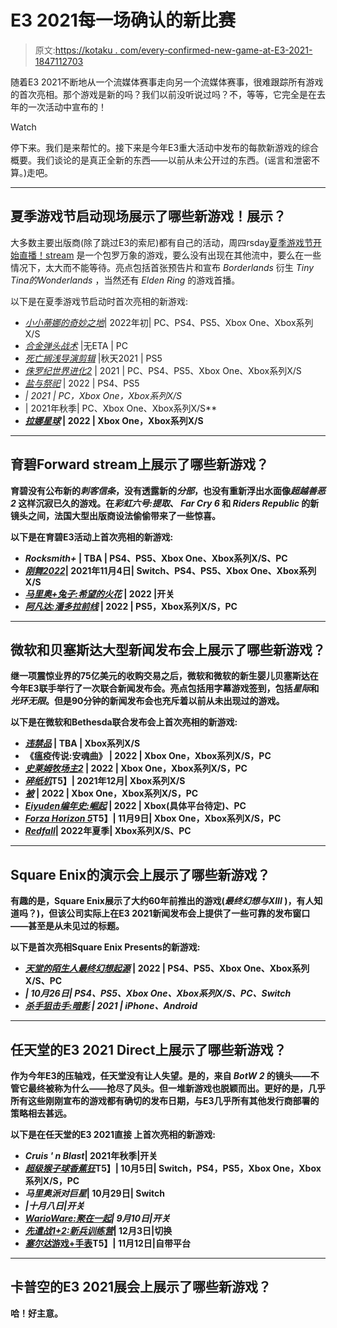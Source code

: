 # E3 2021每一场确认的新比赛

> 原文:[https://kotaku . com/every-confirmed-new-game-at-E3-2021-1847112703](https://kotaku.com/every-confirmed-new-game-at-e3-2021-1847112703)

随着E3 2021不断地从一个流媒体赛事走向另一个流媒体赛事，很难跟踪所有游戏的首次亮相。那个游戏是新的吗？我们以前没听说过吗？不，等等，它完全是在去年的一次活动中宣布的！

Watch

停下来。我们是来帮忙的。接下来是今年E3重大活动中发布的每款新游戏的综合概要。我们谈论的是真正全新的东西——以前从未公开过的东西。(谣言和泄密不算。)走吧。

* * *

## 夏季游戏节启动现场展示了哪些新游戏！展示？

大多数主要出版商(除了跳过E3的索尼)都有自己的活动，周四rsday[夏季游戏节开始直播！stream](https://kotaku.com/everything-we-saw-at-the-summer-game-fest-kickoff-1847074994) 是一个包罗万象的游戏，要么没有出现在其他流中，要么在一些情况下，太大而不能等待。亮点包括首张预告片和宣布 *Borderlands* 衍生 *Tiny Tina的Wonderlands* ，当然还有 *Elden Ring* 的游戏首播。

以下是在夏季游戏节启动时首次亮相的新游戏:

*   [*小小蒂娜的奇妙之地*](https://kotaku.com/borderlands-spin-off-wonderlands-stars-tiny-tina-1847067910)| 2022年初| PC、PS4、PS5、Xbox One、Xbox系列X/S
*   [*合金弹头战术*](https://kotaku.com/metal-slug-tactics-is-metal-slug-but-with-turn-based-t-1847076096) |无ETA | PC
*   [*死亡搁浅导演剪辑*](https://kotaku.com/death-stranding-directors-cut-announced-by-kojima-1847073546) |秋天2021 | PS5
*   [*侏罗纪世界进化2*](https://kotaku.com/jurassic-world-evolution-2-coming-this-year-1847073605) | 2021 | PC、PS4、PS5、Xbox One、Xbox系列X/S
*   [*盐与祭祀*](https://kotaku.com/everything-we-saw-at-the-summer-game-fest-kickoff-1847074994) | 2022 | PS4、PS5
*   [](https://kotaku.com/now-theres-a-vampire-battle-royale-game-too-1847075478)*| 2021 | PC，Xbox One，Xbox系列X/S*
*   *[](https://kotaku.com/its-like-left-4-dead-but-with-better-ai-and-more-s-1847075484)*| 2021年秋季| PC、Xbox One、Xbox系列X/S**
*   **[*拉娜星球*](https://kotaku.com/planet-of-lana-follows-in-limbos-lushly-illustrated-foo-1847076146) | 2022 | Xbox One，Xbox系列X/S**

* * *

## **育碧Forward stream上展示了哪些新游戏？**

**育碧没有公布新的*刺客信条*，没有透露新的*分部*，也没有重新浮出水面像*超越善恶2* 这样沉寂已久的游戏。在*彩虹六号:提取*、 *Far Cry 6* 和 *Riders Republic* 的新镜头之间，法国大型出版商设法偷偷带来了一些惊喜。**

**以下是在育碧E3活动上首次亮相的新游戏:**

*   ***Rocksmith+* | TBA | PS4、PS5、Xbox One、Xbox系列X/S、PC**
*   **[*刚舞2022*](https://www.ubisoft.com/en-us/game/just-dance/2022)| 2021年11月4日| Switch、PS4、PS5、Xbox One、Xbox系列X/S**
*   **[*马里奥+兔子:希望的火花*](https://kotaku.com/mario-rabbids-kingdom-battle-switch-sequel-leaked-by-1847080291) | 2022 |开关**
*   **[*阿凡达:潘多拉前线*](https://kotaku.com/ubisoft-s-avatar-frontiers-of-pandora-gets-a-release-da-1847072819) | 2022 | PS5，Xbox系列X/S，PC**

* * *

## **微软和贝塞斯达大型新闻发布会上展示了哪些新游戏？**

**继一项震惊业界的75亿美元的收购交易之后，微软和微软的新生婴儿贝塞斯达在今年E3联手举行了一次联合新闻发布会。亮点包括用字幕游戏签到，包括*星际*和*光环无限*。但是90分钟的新闻发布会也充斥着以前从未出现过的游戏。**

**以下是在微软和Bethesda联合发布会上首次亮相的新游戏:**

*   **[*违禁品*](https://news.xbox.com/en-us/2021/06/13/announcing-contraband/) | TBA | Xbox系列X/S**
*   **《瘟疫传说:安魂曲》 | 2022 | Xbox One，Xbox系列X/S，PC**
*   **[*史莱姆牧场主2*](https://kotaku.com/slime-rancher-sprouts-a-sequel-in-2022-1847085772) | 2022 | Xbox One，Xbox系列X/S，PC**
*   **[*碎纸机*](https://kotaku.com/im-amped-for-this-rad-e3-snowboarding-game-1847094951)T5】| 2021年12月| Xbox系列X/S**
*   **[*被*](https://kotaku.com/e3-2021s-prettiest-game-might-be-this-80s-inspired-pla-1847097598) | 2022 | Xbox One，Xbox系列X/S，PC**
*   **[*Eiyuden编年史:崛起*](https://kotaku.com/suikoden-spiritual-successor-s-graphics-really-pop-1847088614) | 2022 | Xbox(具体平台待定)、PC**
*   **[*Forza Horizon 5*](https://kotaku.com/forza-horizon-5-is-very-proud-of-its-mexican-cactus-nee-1847088655)T5】| 11月9日| Xbox One，Xbox系列X/S，PC**
*   **[*Redfall*](https://kotaku.com/prey-devs-are-making-a-vampire-shooter-1847088471)| 2022年夏季| Xbox系列X/S、PC**

* * *

## **Square Enix的演示会上展示了哪些新游戏？**

**有趣的是，Square Enix展示了大约60年前推出的游戏(*最终幻想与XIII* )，有人知道吗？)，但该公司实际上在E3 2021新闻发布会上提供了一些可靠的发布窗口——甚至是从未见过的标题。**

**以下是首次亮相Square Enix Presents的新游戏:**

*   **[*天堂的陌生人最终幻想起源*](https://kotaku.com/final-fantasy-action-spin-off-in-development-by-team-ni-1847088803) | 2022 | PS4、PS5、Xbox One、Xbox系列X/S、PC**
*   **[](https://kotaku.com/guardians-of-the-galaxy-game-revealed-at-e3-2021-1847080110)*| 10月26日| PS4、PS5、Xbox One、Xbox系列X/S、PC、Switch***
*   ***[*杀手狙击手:暗影*](https://hitmansniper.square-enix-games.com/en_US/?) | 2021 | iPhone、Android***

* * *

## **任天堂的E3 2021 Direct上展示了哪些新游戏？**

**作为今年E3的压轴戏，任天堂没有让人失望。是的，来自 *BotW 2* 的镜头——不管它最终被称为什么——抢尽了风头。但一堆新游戏也脱颖而出。更好的是，几乎所有这些刚刚宣布的游戏都有确切的发布日期，与E3几乎所有其他发行商部署的策略相去甚远。**

**以下是在任天堂的E3 2021直接 上首次亮相的新游戏:**

*   ***Cruis ' n Blast*| 2021年秋季|开关**
*   **[*超级猴子球香蕉狂*](https://kotaku.com/super-monkey-ball-trilogy-remasters-coming-in-october-1847101568)T5】| 10月5日| Switch，PS4，PS5，Xbox One，Xbox系列X/S，PC**
*   ***马里奥派对巨星*| 10月29日| Switch**
*   **[](https://kotaku.com/nintendo-announces-metroid-dread-1847072111)*|十月八日|开关***
*   ***[*WarioWare:聚在一起*](https://kotaku.com/warioware-finally-returns-with-get-it-together-1847102199)| 9月10日|开关***
*   **[*先遣战1+2:新兵训练营*](https://kotaku.com/advance-wars-will-see-a-3d-switch-remake-oh-snap-1847102650)| 12月3日|切换**
*   **[*塞尔达*游戏+手表](https://kotaku.com/zelda-35th-anniversary-game-watch-revealed-by-nintend-1847083929)T5】| 11月12日|自带平台**

* * *

## **卡普空的E3 2021展会上展示了哪些新游戏？**

**哈！好主意。**